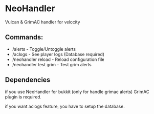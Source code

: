# NeoHandler
Vulcan & GrimAC handler for velocity

## Commands:

- /alerts - Toggle/Untoggle alerts
- /aclogs - See player logs (Database required)
- /neohandler reload - Reload configuration file
- /neohandler test grim - Test grim alerts

## Dependencies

if you use NeoHandler for bukkit (only for handle grimac alerts) GrimAC plugin is required.

if you want aclogs feature, you have to setup the database.
